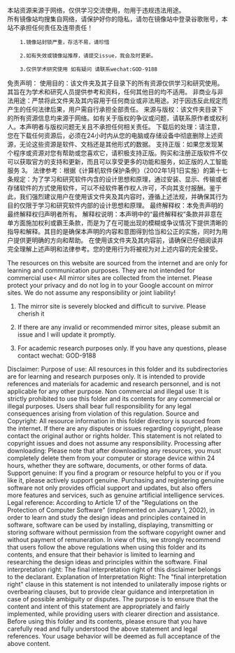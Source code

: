 本站资源来源于网络，仅供学习交流使用，勿用于违规违法用途。<br/>所有镜像站均搜集自网络，请保护好你的隐私，请勿在镜像站中登录谷歌账号，本站不承担任何责任及连带责任！
		
		1.镜像站封锁严重，存活不易，请珍惜
		
		2.如有失效或镜像站推荐，请提交issue，我会及时更新。
		
		3.仅供学术研究使用 如有疑问 请联系wechat:GOD-9188
		
免责声明： 使用目的：该文件夹及其子目录下的所有资源仅供学习和研究使用。其旨在为学术和研究人员提供参考和资料，任何其他目的均不适用。
非商业与非法用途：严禁将此文件夹及其内容用于任何商业或非法用途。对于因违反此规定而产生的任何法律后果，用户需自行承担全部责任。
来源与版权：该文件夹目录下的所有资源信息均来源于网络。如有关于版权的争议或问题，请联系原作者或权利人。本声明者与版权问题无关且不承担任何相关责任。
下载后的处理：请注意，您在下载任何资源后，必须在24小时内从您的电脑或存储设备中彻底删除上述资源，无论这些资源是软件、文档还是其他形式的数据。
支持正版：如果您发现某个程序或资源对您有帮助或您喜欢它，请积极支持正版。购买和注册正版软件不仅可以获取官方的支持和更新，而且可以享受更多的功能和服务，如正版的人工智能服务 3。
法律参考：根据《计算机软件保护条例》（2002年1月1日实施）的第十七条规定：为了学习和研究软件内含的设计思想和原理，通过安装、显示、传输或者存储软件的方式使用软件，可以不经软件著作权人许可，不向其支付报酬。鉴于此，我们强烈建议用户在使用该文件夹及其内容时，遵循上述法规，并确保其行为目的仅限于学习和研究软件内部的设计思想和原理。
最终解释权：本免责声明的最终解释权归声明者所有。
解释权说明：本声明中的“最终解释权”条款并非意在单方面施加权利或霸王条款，而是为了在可能出现的模糊或争议情况下提供清晰的指导和解释。其目的是确保本声明的内容和意图得到恰当和公正的实施，同时为用户提供更明确的方向和帮助。
在使用该文件夹及其内容前，请确保已仔细阅读并完全理解上述声明和法律参考。您的使用行为将被视为对上述内容的完全接受。




The resources on this website are sourced from the internet and are only for learning and communication purposes. They are not intended for commercial use< All mirror sites are collected from the internet. Please protect your privacy and do not log in to your Google account on mirror sites. We do not assume any responsibility or joint liability!
		
1. The mirror site is severely blocked and difficult to survive. Please cherish it
		
2. If there are any invalid or recommended mirror sites, please submit an issue and I will update it promptly.
		
3. For academic research purposes only. If you have any questions, please contact wechat: GOD-9188
		
Disclaimer: Purpose of use: All resources in this folder and its subdirectories are for learning and research purposes only. It is intended to provide references and materials for academic and research personnel, and is not applicable for any other purpose.
Non commercial and illegal use: It is strictly prohibited to use this folder and its contents for any commercial or illegal purposes. Users shall bear full responsibility for any legal consequences arising from violation of this regulation.
Source and Copyright: All resource information in this folder directory is sourced from the internet. If there are any disputes or issues regarding copyright, please contact the original author or rights holder. This statement is not related to copyright issues and does not assume any responsibility.
Processing after downloading: Please note that after downloading any resources, you must completely delete them from your computer or storage device within 24 hours, whether they are software, documents, or other forms of data.
Support genuine: If you find a program or resource helpful to you or if you like it, please actively support genuine. Purchasing and registering genuine software not only provides official support and updates, but also offers more features and services, such as genuine artificial intelligence services.
Legal reference: According to Article 17 of the "Regulations on the Protection of Computer Software" (implemented on January 1, 2002), in order to learn and study the design ideas and principles contained in software, software can be used by installing, displaying, transmitting or storing software without permission from the software copyright owner and without payment of remuneration. In view of this, we strongly recommend that users follow the above regulations when using this folder and its contents, and ensure that their behavior is limited to learning and researching the design ideas and principles within the software.
Final interpretation right: The final interpretation right of this disclaimer belongs to the declarant.
Explanation of Interpretation Right: The "final interpretation right" clause in this statement is not intended to unilaterally impose rights or overbearing clauses, but to provide clear guidance and interpretation in case of possible ambiguity or disputes. The purpose is to ensure that the content and intent of this statement are appropriately and fairly implemented, while providing users with clearer direction and assistance.
Before using this folder and its contents, please ensure that you have carefully read and fully understood the above statement and legal references. Your usage behavior will be deemed as full acceptance of the above content.
